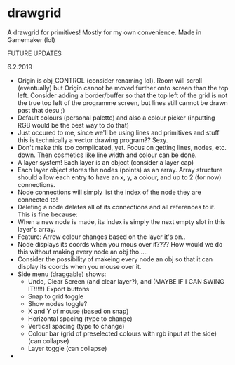# drawgrid
A drawgrid for primitives! Mostly for my own convenience.
Made in Gamemaker (lol)

FUTURE UPDATES

6.2.2019
 - Origin is obj_CONTROL (consider renaming lol). Room will scroll (eventually) but Origin cannot be moved further onto screen than the top left. Consider adding a border/buffer so that the top left of the grid is not the true top left of the programme screen, but lines still cannot be drawn past that desu ;)
 - Default colours (personal palette) and also a colour picker (inputting RGB would be the best way to do that)
 - Just occured to me, since we'll be using lines and primitives and stuff this is technically a vector drawing program?? Sexy.
 - Don't make this too complicated, yet. Focus on getting lines, nodes, etc. down. Then cosmetics like line width and colour can be done.
 - A layer system! Each layer is an object (consider a layer cap)
 - Each layer object stores the nodes (points) as an array. Array structure should allow each entry to have an x, y, a colour, and up to 2 (for now) connections.
 - Node connections will simply list the index of the node they are connected to!
 - Deleting a node deletes all of its connections and all references to it. This is fine because:
 - When a new node is made, its index is simply the next empty slot in this layer's array.
 - Feature: Arrow colour changes based on the layer it's on..
 - Node displays its coords when you mous over it???? How would we do this without making every node an obj tho.....
 - Consider the possibility of makeing every node an obj so that it can display its coords when you mouse over it.
 - Side menu (draggable) shows:
     - Undo, Clear Screen (and clear layer?), and (MAYBE IF I CAN SWING IT!!!!!) Export buttons
     - Snap to grid toggle
     - Show nodes toggle?
     - X and Y of mouse (based on snap)
     - Horizontal spacing (type to change)
     - Vertical spacing (type to change)
     - Colour bar (grid of preselected colours with rgb input at the side) (can collapse)
     - Layer toggle (can collapse)
 -
